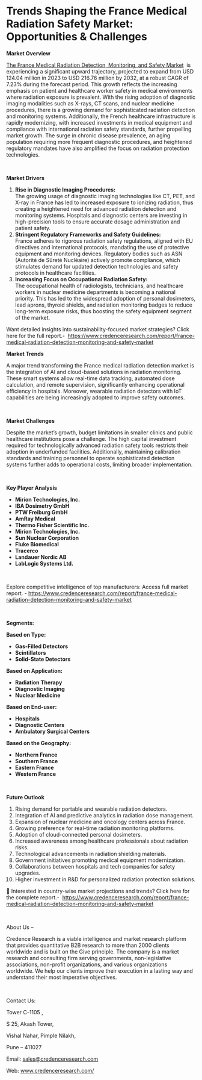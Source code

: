 # Trends Shaping the France Medical Radiation Safety Market: Opportunities & Challenges


<p><strong>Market Overview</strong></p>
<p><a href="https://www.credenceresearch.com/report/france-medical-radiation-detection-monitoring-and-safety-market">The France Medical Radiation Detection, Monitoring, and Safety Market</a> &nbsp;is experiencing a significant upward trajectory, projected to expand from USD 124.04 million in 2023 to USD 216.76 million by 2032, at a robust CAGR of 7.23% during the forecast period. This growth reflects the increasing emphasis on patient and healthcare worker safety in medical environments where radiation exposure is prevalent. With the rising adoption of diagnostic imaging modalities such as X-rays, CT scans, and nuclear medicine procedures, there is a growing demand for sophisticated radiation detection and monitoring systems. Additionally, the French healthcare infrastructure is rapidly modernizing, with increased investments in medical equipment and compliance with international radiation safety standards, further propelling market growth. The surge in chronic disease prevalence, an aging population requiring more frequent diagnostic procedures, and heightened regulatory mandates have also amplified the focus on radiation protection technologies.</p>
<p><strong>&nbsp;</strong></p>
<p><strong>Market Drivers</strong></p>
<ol>
<li><strong> Rise in Diagnostic Imaging Procedures:</strong><br /> The growing usage of diagnostic imaging technologies like CT, PET, and X-ray in France has led to increased exposure to ionizing radiation, thus creating a heightened need for advanced radiation detection and monitoring systems. Hospitals and diagnostic centers are investing in high-precision tools to ensure accurate dosage administration and patient safety.</li>
<li><strong> Stringent Regulatory Frameworks and Safety Guidelines:</strong><br /> France adheres to rigorous radiation safety regulations, aligned with EU directives and international protocols, mandating the use of protective equipment and monitoring devices. Regulatory bodies such as ASN (Autorit&eacute; de S&ucirc;ret&eacute; Nucl&eacute;aire) actively promote compliance, which stimulates demand for updated detection technologies and safety protocols in healthcare facilities.</li>
<li><strong> Increasing Focus on Occupational Radiation Safety:</strong><br /> The occupational health of radiologists, technicians, and healthcare workers in nuclear medicine departments is becoming a national priority. This has led to the widespread adoption of personal dosimeters, lead aprons, thyroid shields, and radiation monitoring badges to reduce long-term exposure risks, thus boosting the safety equipment segment of the market.</li>
</ol>
<p>Want detailed insights into sustainability-focused market strategies? Click here for the full report.- &nbsp;<a href="https://www.credenceresearch.com/report/france-medical-radiation-detection-monitoring-and-safety-market">https://www.credenceresearch.com/report/france-medical-radiation-detection-monitoring-and-safety-market</a></p>
<p><strong>Market Trends</strong></p>
<p>A major trend transforming the France medical radiation detection market is the integration of AI and cloud-based solutions in radiation monitoring. These smart systems allow real-time data tracking, automated dose calculation, and remote supervision, significantly enhancing operational efficiency in hospitals. Moreover, wearable radiation detectors with IoT capabilities are being increasingly adopted to improve safety outcomes.</p>
<p><strong>&nbsp;</strong></p>
<p><strong>Market Challenges</strong></p>
<p>Despite the market&rsquo;s growth, budget limitations in smaller clinics and public healthcare institutions pose a challenge. The high capital investment required for technologically advanced radiation safety tools restricts their adoption in underfunded facilities. Additionally, maintaining calibration standards and training personnel to operate sophisticated detection systems further adds to operational costs, limiting broader implementation.</p>
<p>&nbsp;</p>
<p><strong>Key Player Analysis</strong></p>
<ul>
<li><strong>Mirion Technologies, Inc.</strong></li>
<li><strong>IBA Dosimetry GmbH</strong></li>
<li><strong>PTW Freiburg GmbH</strong></li>
<li><strong>AmRay Medical</strong></li>
<li><strong>Thermo Fisher Scientific Inc.</strong></li>
<li><strong>Mirion Technologies, Inc.</strong></li>
<li><strong>Sun Nuclear Corporation</strong></li>
<li><strong>Fluke Biomedical</strong></li>
<li><strong>Tracerco</strong></li>
<li><strong>Landauer Nordic AB</strong></li>
<li><strong>LabLogic Systems Ltd.</strong></li>
</ul>
<p><strong>&nbsp;</strong></p>
<p>Explore competitive intelligence of top manufacturers: Access full market report. - <a href="https://www.credenceresearch.com/report/france-medical-radiation-detection-monitoring-and-safety-market">https://www.credenceresearch.com/report/france-medical-radiation-detection-monitoring-and-safety-market</a></p>
<p>&nbsp;</p>
<p><strong>Segments:</strong></p>
<p><strong>Based on&nbsp;Type:</strong></p>
<ul>
<li><strong>Gas-Filled Detectors</strong></li>
<li><strong>Scintillators</strong></li>
<li><strong>Solid-State Detectors</strong></li>
</ul>
<p><strong>Based on&nbsp;Application:</strong></p>
<ul>
<li><strong>Radiation Therapy</strong></li>
<li><strong>Diagnostic Imaging</strong></li>
<li><strong>Nuclear Medicine</strong></li>
</ul>
<p><strong>Based on End-user:</strong></p>
<ul>
<li><strong>Hospitals</strong></li>
<li><strong>Diagnostic Centers</strong></li>
<li><strong>Ambulatory Surgical Centers</strong></li>
</ul>
<p><strong>Based on the Geography:</strong></p>
<ul>
<li><strong>Northern France</strong></li>
<li><strong>Southern France</strong></li>
<li><strong>Eastern France</strong></li>
<li><strong>Western France</strong></li>
</ul>
<p><strong>&nbsp;</strong></p>
<p><strong>Future Outlook </strong></p>
<ol>
<li>Rising demand for portable and wearable radiation detectors.</li>
<li data-start="3639" data-end="3713">Integration of AI and predictive analytics in radiation dose management.</li>
<li data-start="3717" data-end="3784">Expansion of nuclear medicine and oncology centers across France.</li>
<li data-start="3788" data-end="3854">Growing preference for real-time radiation monitoring platforms.</li>
<li data-start="3858" data-end="3908">Adoption of cloud-connected personal dosimeters.</li>
<li data-start="3912" data-end="3987">Increased awareness among healthcare professionals about radiation risks.</li>
<li data-start="3991" data-end="4053">Technological advancements in radiation shielding materials.</li>
<li data-start="4057" data-end="4124">Government initiatives promoting medical equipment modernization.</li>
<li data-start="4128" data-end="4202">Collaborations between hospitals and tech companies for safety upgrades.</li>
<li data-start="4207" data-end="4280">Higher investment in R&amp;D for personalized radiation protection solutions.</li>
</ol>
<p>📌 Interested in country-wise market projections and trends? Click here for the complete report.- &nbsp;<a href="https://www.credenceresearch.com/report/france-medical-radiation-detection-monitoring-and-safety-market">https://www.credenceresearch.com/report/france-medical-radiation-detection-monitoring-and-safety-market</a></p>
<p>&nbsp;</p>
<p>About Us &ndash;</p>
<p>Credence Research is a viable intelligence and market research platform that provides quantitative B2B research to more than 2000 clients worldwide and is built on the Give principle. The company is a market research and consulting firm serving governments, non-legislative associations, non-profit organizations, and various organizations worldwide. We help our clients improve their execution in a lasting way and understand their most imperative objectives.</p>
<p>&nbsp;</p>
<p>Contact Us:</p>
<p>Tower C-1105 ,</p>
<p>S 25, Akash Tower,</p>
<p>Vishal Nahar, Pimple Nilakh,</p>
<p>Pune &ndash; 411027</p>
<p>Email: <a href="mailto:sales@credenceresearch.com">sales@credenceresearch.com</a></p>
<p>Web: <a href="http://www.credenceresearch.com/">www.credenceresearch.com/</a></p>

